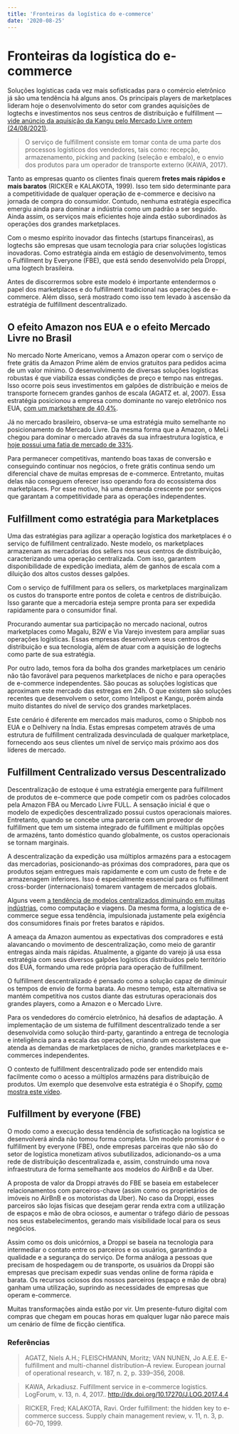 ```yaml
---
title: 'Fronteiras da logística do e-commerce'
date: '2020-08-25'
---
```


# Fronteiras da logística do e-commerce

Soluções logísticas cada vez mais sofisticadas para o comércio eletrônico já são uma tendência há alguns anos. Os principais players de marketplaces lideram hoje o desenvolvimento do setor com grandes aquisições de logtechs e investimentos nos seus centros de distribuição e fulfillment — [vide anúncio da aquisição da Kangu pelo Mercado Livre ontem (24/08/2021)](https://www.infomoney.com.br/negocios/mercado-livre-compra-plataforma-de-entregas-kangu-e-amplia-atuacao-logistica-na-america-latina/).

> O serviço de fulfillment consiste em tomar conta de uma parte dos processos logísticos dos vendedores, tais como: recepção, armazenamento, picking and packing (seleção e embalo), e o envio dos produtos para um operador de transporte externo (KAWA, 2017).

Tanto as empresas quanto os clientes finais querem **fretes mais rápidos e mais baratos** (RICKER e KALAKOTA, 1999). Isso tem sido determinante para a competitividade de qualquer operação de e-commerce e decisivo na jornada de compra do consumidor. Contudo, nenhuma estratégia específica emergiu ainda para dominar a indústria como um padrão a ser seguido. Ainda assim, os serviços mais eficientes hoje ainda estão subordinados às operações dos grandes marketplaces.

Com o mesmo espírito inovador das fintechs (startups financeiras), as logtechs são empresas que usam tecnologia para criar soluções logísticas inovadoras. Como estratégia ainda em estágio de desenvolvimento, temos o Fulfillment by Everyone (FBE), que está sendo desenvolvido pela Droppi, uma logtech brasileira. 

Antes de discorrermos sobre este modelo é importante entendermos o papel dos marketplaces e do fulfillment tradicional nas operações de e-commerce. Além disso, será mostrado como isso tem levado à ascensão da estratégia de fulfillment descentralizado.

## O efeito Amazon nos EUA e o efeito Mercado Livre no Brasil

No mercado Norte Americano, vemos a Amazon operar com o serviço de frete grátis da Amazon Prime além de envios gratuitos para pedidos acima de um valor mínimo. O desenvolvimento de diversas soluções logísticas robustas é que viabiliza essas condições de preço e tempo nas entregas. Isso ocorre pois seus investimentos em galpões de distribuição e meios de transporte fornecem grandes ganhos de escala (AGATZ et. al, 2007). Essa estratégia posicionou a empresa como dominante no varejo eletrônico nos EUA, [com um marketshare de 40,4%](https://www.insiderintelligence.com/content/amazon-dominates-us-ecommerce-though-its-market-share-varies-by-category).

Já no mercado brasileiro, observa-se uma estratégia muito semelhante no posicionamento do Mercado Livre. Da mesma forma que a Amazon, o MeLi chegou para dominar o mercado através da sua infraestrutura logística, e [hoje possui uma fatia de mercado de 33%](https://comoinvestir.thecap.com.br/maiores-empresas-mercado-e-commerce-brasil/).

Para permanecer competitivas, mantendo boas taxas de conversão e conseguindo continuar nos negócios, o frete grátis continua sendo um diferencial chave de muitas empresas de e-commerce. Entretanto, muitas delas não conseguem oferecer isso operando fora do ecossistema dos marketplaces. Por esse motivo, há uma demanda crescente por serviços que garantam a competitividade para as operações independentes.

## Fulfillment como estratégia para Marketplaces

Uma das estratégias para agilizar a operação logística dos marketplaces é o serviço de fulfillment centralizado. Neste modelo, os marketplaces armazenam as mercadorias dos sellers nos seus centros de distribuição, caracterizando uma operação centralizada. Com isso, garantem disponibilidade de expedição imediata, além de ganhos de escala com a diluição dos altos custos desses galpões.

Com o serviço de fulfillment para os sellers, os marketplaces marginalizam os custos do transporte entre pontos de coleta e centros de distribuição. Isso garante que a mercadoria esteja sempre pronta para ser expedida rapidamente para o consumidor final.

Procurando aumentar sua participação no mercado nacional, outros marketplaces como Magalu, B2W e Via Varejo investem para ampliar suas operações logísticas. Essas empresas desenvolvem seus centros de distribuição e sua tecnologia, além de atuar com a aquisição de logtechs como parte de sua estratégia.

Por outro lado, temos fora da bolha dos grandes marketplaces um cenário não tão favorável para pequenos marketplaces de nicho e para operações de e-commerce independentes. São poucas as soluções logísticas que aproximam este mercado das estregas em 24h. O que existem são soluções recentes que desenvolvem o setor, como Intelipost e Kangu, porém ainda muito distantes do nível de serviço dos grandes marketplaces.

Este cenário é diferente em mercados mais maduros, como o Shipbob nos EUA e o Delhivery na Índia. Estas empresas competem através de uma estrutura de fulfillment centralizada desvinculada de qualquer marketplace, fornecendo aos seus clientes um nível de serviço mais próximo aos dos líderes de mercado.

## Fulfillment Centralizado versus Descentralizado

Descentralização de estoque é uma estratégia emergente para fulfillment de produtos de e-commerce que pode competir com os padrões colocados pela Amazon FBA ou Mercado Livre FULL. A sensação inicial é que o modelo de expedições descentralizado possui custos operacionais maiores. Entretanto, quando se concebe uma parceria com um provedor de fulfillment que tem um sistema integrado de fulfillment e múltiplas opções de armazéns, tanto doméstico quando globalmente, os custos operacionais se tornam marginais.

A descentralização da expedição usa múltiplos armazéns para a estocagem das mercadorias, posicionando-as próximas dos compradores, para que os produtos sejam entregues mais rapidamente e com um custo de frete e de armazenagem inferiores. Isso é especialmente essencial para os fulfillment cross-border (internacionais) tomarem vantagem de mercados globais.

Alguns veem [a tendência de modelos centralizados diminuindo em muitas indústrias](https://www.linkedin.com/pulse/hub-and-spoke-dying-e-commerce-morgan-blake/?lipi=urn%3Ali%3Apage%3Ad_flagship3_pulse_read%3B5385EU%2FfT3yXQSqwa0w1oA%3D%3D), como computação e viagens. Da mesma forma, a logística de e-commerce segue essa tendência, impulsionada justamente pela exigência dos consumidores finais por fretes baratos e rápidos.

A ameaça da Amazon aumentou as expectativas dos compradores e está alavancando o movimento de descentralização, como meio de garantir entregas ainda mais rápidas. Atualmente, a gigante do varejo já usa essa estratégia com seus diversos galpões logísticos distribuídos pelo território dos EUA, formando uma rede própria para operação de fulfillment.

O fulfillment descentralizado é pensado como a solução capaz de diminuir os tempos de envio de forma barata. Ao mesmo tempo, esta alternativa se mantém competitiva nos custos diante das estruturas operacionais dos grandes players, como a Amazon e o Mercado Livre.

Para os vendedores do comércio eletrônico, há desafios de adaptação. A implementação de um sistema de fulfillment descentralizado tende a ser desenvolvida como solução third-party, garantindo a entrega de tecnologia e inteligência para a escala das operações, criando um ecossistema que atenda as demandas de marketplaces de nicho, grandes marketplaces e e-commerces independentes.

O contexto de fulfillment descentralizado pode ser entendido mais facilmente como o acesso a múltiplos armazéns para distribuição de produtos. Um exemplo que desenvolve esta estratégia é o Shopify, [como mostra este vídeo](https://youtu.be/YRRwW8fiHUY).


## Fulfillment by everyone (FBE) 

O modo como a execução dessa tendência de sofisticação na logística se desenvolverá ainda não tomou forma completa. Um modelo promissor é o fulfillment by everyone (FBE), onde empresas parceiras que não são do setor de logística monetizam ativos subutilizados, adicionando-os a uma rede de distribuição descentralizada e, assim, construindo uma nova infraestrutura de forma semelhante aos modelos do AirBnB e da Uber.

A proposta de valor da Droppi através do FBE se baseia em estabelecer relacionamentos com parceiros-chave (assim como os proprietários de imóveis no AirBnB e os motoristas da Uber). No caso da Droppi, esses parceiros são lojas físicas que desejam gerar renda extra com a utilização de espaços e mão de obra ociosos, e aumentar o tráfego diário de pessoas nos seus estabelecimentos, gerando mais visibilidade local para os seus negócios.

Assim como os dois unicórnios, a Droppi se baseia na tecnologia para intermediar o contato entre os parceiros e os usuários, garantindo a qualidade e a segurança do serviço. De forma análoga a pessoas que precisam de hospedagem ou de transporte, os usuários da Droppi são empresas que precisam expedir suas vendas online de forma rápida e barata. Os recursos ociosos dos nossos parceiros (espaço e mão de obra) ganham uma utilização, suprindo as necessidades de empresas que operam e-commerce.

Muitas transformações ainda estão por vir. Um presente-futuro digital com compras que chegam em poucas horas em qualquer lugar não parece mais um cenário de filme de ficção científica.

### Referências

> AGATZ, Niels A.H.; FLEISCHMANN, Moritz; VAN NUNEN, Jo A.E.E. E-fulfillment and multi-channel distribution–A review. European journal of operational research, v. 187, n. 2, p. 339–356, 2008.

> KAWA, Arkadiusz. Fulfillment service in e-commerce logistics. LogForum, v. 13, n. 4, 2017.. http://dx.doi.org/10.17270/J.LOG.2017.4.4

> RICKER, Fred; KALAKOTA, Ravi. Order fulfillment: the hidden key to e-commerce success. Supply chain management review, v. 11, n. 3, p. 60–70, 1999.